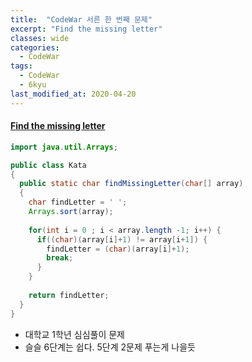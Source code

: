```yaml
---
title:  "CodeWar 서른 한 번째 문제"
excerpt: "Find the missing letter"
classes: wide
categories:
  - CodeWar
tags:
  - CodeWar
  - 6kyu
last_modified_at: 2020-04-20
---
```


#### [Find the missing letter](https://www.codewars.com/kata/5839edaa6754d6fec10000a2)

```java
import java.util.Arrays;

public class Kata
{
  public static char findMissingLetter(char[] array)
  {
    char findLetter = ' ';
    Arrays.sort(array);
    
    for(int i = 0 ; i < array.length -1; i++) {
      if((char)(array[i]+1) != array[i+1]) {
        findLetter = (char)(array[i]+1);
        break;
      }
    }
    
    return findLetter;
  }
}
```

* 대학교 1학년 심심풀이 문제
* 슬슬 6단계는 쉽다. 5단계 2문제 푸는게 나을듯